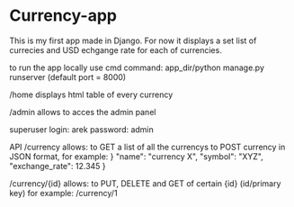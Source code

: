 # Currency-app

This is my first app made in Django.
For now it displays a set list of currecies and USD echgange rate for each of currencies.

to run the app locally use cmd command: app_dir/python manage.py runserver
(default port = 8000)

/home displays html table of every currency

/admin allows to acces the admin panel

  superuser login: arek password: admin

API
/currency allows:
to GET a list of all the currencys
to POST currency in JSON format, for example: 
}
  "name": "currency X",
  "symbol": "XYZ",
  "exchange_rate": 12.345
}

/currency/{id} allows:
to PUT, DELETE and GET of certain {id} (id/primary key) for example: /currency/1

